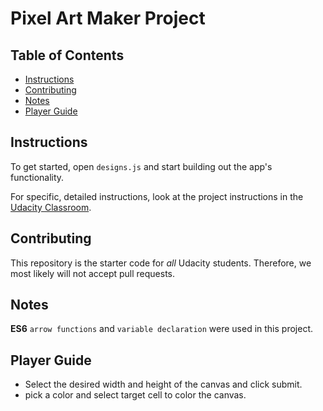 # Pixel Art Maker Project

## Table of Contents

* [Instructions](#instructions)
* [Contributing](#contributing)
* [Notes](#notes)
* [Player Guide](#player-guide)

## Instructions

To get started, open `designs.js` and start building out the app's functionality.

For specific, detailed instructions, look at the project instructions in the [Udacity Classroom](https://classroom.udacity.com/me).

## Contributing

This repository is the starter code for _all_ Udacity students. Therefore, we most likely will not accept pull requests.

## Notes
**ES6** `arrow functions` and `variable declaration` were used in this project.

## Player Guide
* Select the desired width and height of the canvas and click submit.
* pick a color and select target cell to color the canvas.  
